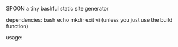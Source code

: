 SPOON
a tiny bashful static site generator

dependencies:
    bash
    echo
    mkdir
    exit
    vi (unless you just use the build function)

usage: 